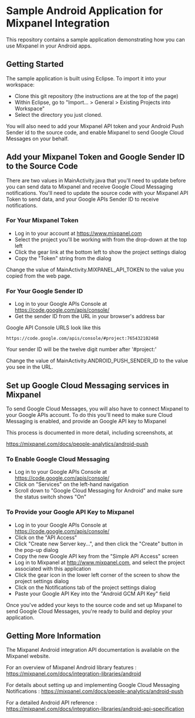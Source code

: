 # Sample Android Application for Mixpanel Integration

This repository contains a sample application demonstrating how you
can use Mixpanel in your Android apps.

## Getting Started

The sample application is built using Eclipse. To import it into your workspace:

- Clone this git repository (the instructions are at the top of the page)
- Within Eclipse, go to "Import... > General > Existing Projects into Workspace"
- Select the directory you just cloned.

You will also need to add your Mixpanel API token and your Android
Push Sender id to the source code, and enable Mixpanel to send Google
Cloud Messages on your behalf.

## Add your Mixpanel Token and Google Sender ID to the Source Code

There are two values in MainActivity.java that you'll need to update
before you can send data to Mixpanel and receive Google Cloud
Messaging notifications. You'll need to update the source code with
your Mixpanel API Token to send data, and your Google APIs Sender ID
to receive notifications.

### For Your Mixpanel Token

- Log in to your account at https://www.mixpanel.com
- Select the project you'll be working with from the drop-down at the top left
- Click the gear link at the bottom left to show the project settings dialog
- Copy the "Token" string from the dialog

Change the value of MainActivity.MIXPANEL_API_TOKEN to the value you
copied from the web page.

### For Your Google Sender ID

- Log in to your Google APIs Console at https://code.google.com/apis/console/
- Get the sender ID from the URL in your browser's address bar

Google API Console URLS look like this

    https://code.google.com/apis/console/#project:765432102468

Your sender ID will be the twelve digit number after '#project:'

Change the value of MainActivity.ANDROID_PUSH_SENDER_ID to the value you see in the URL.

## Set up Google Cloud Messaging services in Mixpanel

To send Google Cloud Messages, you will also have to connect Mixpanel
to your Google APIs account. To do this you'll need to make sure Cloud
Messaging is enabled, and provide an Google API key to Mixpanel

This process is documented in more detail, including screenshots, at

https://mixpanel.com/docs/people-analytics/android-push

### To Enable Google Cloud Messaging

- Log in to your Google APIs Console at https://code.google.com/apis/console/
- Click on "Services" on the left-hand navigation
- Scroll down to "Google Cloud Messaging for Android" and make sure the status switch shows "On"

### To Provide your Google API Key to Mixpanel

- Log in to your Google APIs Console at https://code.google.com/apis/console/
- Click on the "API Access"
- Click "Create new Server key...", and then click the "Create" button in the pop-up dialog
- Copy the new Google API key from the "Simple API Access" screen
- Log in to Mixpanel at http://www.mixpanel.com, and select the project associated with this application
- Click the gear icon in the lower left corner of the screen to show the project settings dialog
- Click on the Notifications tab of the project settings dialog
- Paste your Google API Key into the "Android GCM API Key" field

Once you've added your keys to the source code and set up Mixpanel to
send Google Cloud Messages, you're ready to build and deploy your application.

## Getting More Information

The Mixpanel Android integration API documentation is available on the Mixpanel website.

For an overview of Mixpanel Android library features
: https://mixpanel.com/docs/integration-libraries/android

For details about setting up and implementing Google Cloud Messaging Notifications
: https://mixpanel.com/docs/people-analytics/android-push

For a detailed Android API reference
: https://mixpanel.com/docs/integration-libraries/android-api-specification

